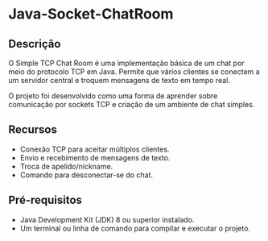 # Java-Socket-ChatRoom

## Descrição
O Simple TCP Chat Room é uma implementação básica de um chat por meio do protocolo TCP em Java. Permite que vários clientes se conectem a um servidor central e troquem mensagens de texto em tempo real.

O projeto foi desenvolvido como uma forma de aprender sobre comunicação por sockets TCP e criação de um ambiente de chat simples.

## Recursos
- Conexão TCP para aceitar múltiplos clientes.
- Envio e recebimento de mensagens de texto.
- Troca de apelido/nickname.
- Comando para desconectar-se do chat.
  
## Pré-requisitos
- Java Development Kit (JDK) 8 ou superior instalado.
- Um terminal ou linha de comando para compilar e executar o projeto.
